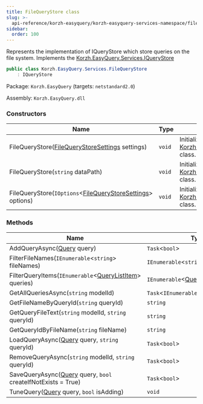```yaml
---
title: FileQueryStore class
slug: >-
  api-reference/korzh-easyquery/korzh-easyquery-services-namespace/filequerystore-class
sidebar:
  order: 100
---
```


Represents the implementation of IQueryStore which store queries on the file system.  Implements the [Korzh.EasyQuery.Services.IQueryStore](///easyquery/docs/api-reference/korzh-easyquery/korzh-easyquery-services-namespace/iquerystore-interface)
```csharp
public class Korzh.EasyQuery.Services.FileQueryStore
    : IQueryStore

```
Package: `Korzh.EasyQuery` (targets: `netstandard2.0`)

Assembly: `Korzh.EasyQuery.dll`

### Constructors

| Name | Type | Description | 
| --- | --- | --- | 
| FileQueryStore([FileQueryStoreSettings](///easyquery/docs/api-reference/korzh-easyquery/korzh-easyquery-services-namespace/filequerystoresettings-class) settings) | `void` | Initializes a new instance of the [Korzh.EasyQuery.Services.FileQueryStore](///easyquery/docs/api-reference/korzh-easyquery/korzh-easyquery-services-namespace/filequerystore-class) class. | 
| FileQueryStore(`string` dataPath) | `void` | Initializes a new instance of the [Korzh.EasyQuery.Services.FileQueryStore](///easyquery/docs/api-reference/korzh-easyquery/korzh-easyquery-services-namespace/filequerystore-class) class. | 
| FileQueryStore(`IOptions`&lt;[FileQueryStoreSettings](///easyquery/docs/api-reference/korzh-easyquery/korzh-easyquery-services-namespace/filequerystoresettings-class)&gt; options) | `void` | Initializes a new instance of the [Korzh.EasyQuery.Services.FileQueryStore](///easyquery/docs/api-reference/korzh-easyquery/korzh-easyquery-services-namespace/filequerystore-class) class. | 


### Methods

| Name | Type | Description | 
| --- | --- | --- | 
| AddQueryAsync([Query](///easyquery/docs/api-reference/korzh-easyquery/korzh-easyquery-namespace/query-class) query) | `Task`&lt;`bool`&gt; | Adds a new query to the storage. | 
| FilterFileNames(`IEnumerable`&lt;`string`&gt; fileNames) | `IEnumerable`&lt;`string`&gt; | Filters files on [Korzh.EasyQuery.Services.FileQueryStore.GetAllQueriesAsync(System.String)](///easyquery/docs/api-reference/korzh-easyquery/korzh-easyquery-services-namespace/filequerystore-class) | 
| FilterQueryItems(`IEnumerable`&lt;[QueryListItem](///easyquery/docs/api-reference/korzh-easyquery/korzh-easyquery-services-namespace/querylistitem-class)&gt; queries) | `IEnumerable`&lt;[QueryListItem](///easyquery/docs/api-reference/korzh-easyquery/korzh-easyquery-services-namespace/querylistitem-class)&gt; | Filters queries on [Korzh.EasyQuery.Services.FileQueryStore.GetAllQueriesAsync(System.String)](///easyquery/docs/api-reference/korzh-easyquery/korzh-easyquery-services-namespace/filequerystore-class) | 
| GetAllQueriesAsync(`string` modelId) | `Task`&lt;`IEnumerable`&lt;[QueryListItem](///easyquery/docs/api-reference/korzh-easyquery/korzh-easyquery-services-namespace/querylistitem-class)&gt;&gt; | Returns the list of all queries for specified model. | 
| GetFileNameByQueryId(`string` queryId) | `string` | Gets the file name by queryId | 
| GetQueryFileText(`string` modelId, `string` queryId) | `string` | Read the content of the query file and returns it as a string. | 
| GetQueryIdByFileName(`string` fileName) | `string` | Gets queryId by file name. | 
| LoadQueryAsync([Query](///easyquery/docs/api-reference/korzh-easyquery/korzh-easyquery-namespace/query-class) query, `string` queryId) | `Task`&lt;`bool`&gt; | Loads the query's content from the storage | 
| RemoveQueryAsync(`string` modelId, `string` queryId) | `Task`&lt;`bool`&gt; | Removes from the storage the query specified by model ID and query ID. | 
| SaveQueryAsync([Query](///easyquery/docs/api-reference/korzh-easyquery/korzh-easyquery-namespace/query-class) query, `bool` createIfNotExists = True) | `Task`&lt;`bool`&gt; | Saves the query to the storage. | 
| TuneQuery([Query](///easyquery/docs/api-reference/korzh-easyquery/korzh-easyquery-namespace/query-class) query, `bool` isAdding) | `void` | Tunes query before adding or saving |
